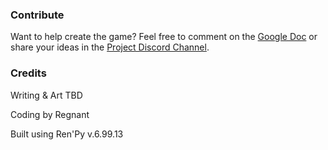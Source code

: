 ### Contribute

Want to help create the game? Feel free to comment on the [Google Doc](https://docs.google.com/document/d/1yrE8DEDm5JbtqvTkmp5rGTf6ILOAZfID_ZVlF616BH8/edit?usp=sharing) or share your ideas in the [Project Discord Channel](https://discord.gg/J9AVMJZ).

### Credits

Writing & Art TBD

Coding by Regnant

Built using Ren'Py v.6.99.13
